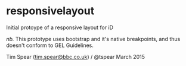 # responsivelayout

Initial protoype of a responsive layout for iD

*nb.* This prototype uses bootstrap and it's native breakpoints, and thus doesn't conform to GEL Guidelines.


Tim Spear (tim.spear@bbc.co.uk) / @tspear
March 2015
